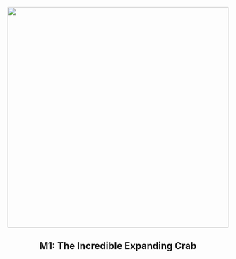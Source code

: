 
<p align="center"><img src="https://apod.nasa.gov/apod/image/2311/Crab_Webb_998.jpg" width="500" height="500"></p>
<h2 align="center"> M1: The Incredible Expanding Crab </h2>
